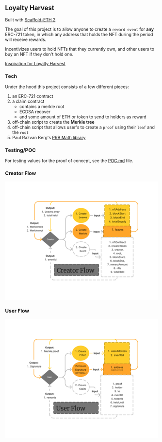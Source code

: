 ## Loyalty Harvest

Built with [Scaffold-ETH 2](https://scaffoldeth.io/)

The goal of this project is to allow anyone to create a `reward event` for **any** ERC-721 token, in which any address that holds the NFT during the period will receive rewards.

Incentivizes users to hold NFTs that they currently own, and other users to buy an NFT if they don't hold one.

[Inspiration for Loyalty Harvest](https://ethereum.stackexchange.com/q/154207/97149)

### Tech

Under the hood this project consists of a few different pieces:

1. an ERC-721 contract
2. a claim contract
   - contains a merkle root
   - ECDSA recover
   - and some amount of ETH or token to send to holders as reward
3. off-chain script to create the **Merkle tree**
4. off-chain script that allows user's to create a `proof` using their `leaf` and the `root`
5. Paul Razvan Berg's [PRB Math library](https://github.com/PaulRBerg/prb-math)

### Testing/POC

For testing values for the proof of concept, see the [POC.md](POC.md) file.

### Creator Flow

![creator flow diagram](/packages/nextjs/public/creatorFlow.jpg)

### User Flow

![user flow diagram](/packages/nextjs/public/userFlow.jpg)

